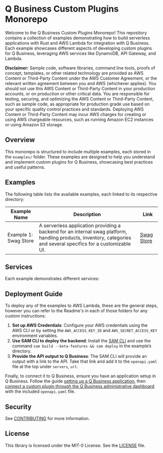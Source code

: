 # Q Business Custom Plugins Monorepo

Welcome to the Q Business Custom Plugins Monorepo! This repository contains a collection of examples demonstrating how to build serverless applications with Rust and AWS Lambda for integration with Q Business. Each example showcases different aspects of developing custom plugins for Q Business, leveraging AWS services like DynamoDB, API Gateway, and Lambda.

**Disclaimer:** Sample code, software libraries, command line tools, proofs of concept, templates,
or other related technology are provided as AWS Content or Third-Party Content under the AWS Customer Agreement,
or the relevant written agreement between you and AWS (whichever applies). You should not use this AWS Content or
Third-Party Content in your production accounts, or on production or other critical data. You are responsible for testing,
securing, and optimizing the AWS Content or Third-Party Content, such as sample code, as appropriate for production grade
use based on your specific quality control practices and standards. Deploying AWS Content or Third-Party Content may incur
AWS charges for creating or using AWS chargeable resources, such as running Amazon EC2 instances or using Amazon S3 storage.

## Overview

This monorepo is structured to include multiple examples, each stored in the `examples/` folder. These examples are designed to help you understand and implement custom plugins for Q Business, showcasing best practices and useful patterns.

## Examples

The following table lists the available examples, each linked to its respective directory:

| Example Name          | Description                                                                                                                                                       | Link                                |
| --------------------- | ----------------------------------------------------------------------------------------------------------------------------------------------------------------- | ----------------------------------- |
| Example 1: Swag Store | A serverless application providing a backend for an internal swag platform, handling products, inventory, categories and several specifics for a customizable UI. | [Swag Store](./examples/swag_store) | 

## Services

Each example demonstrates different services:

## Deployment Guide

To deploy any of the examples to AWS Lambda, these are the general steps, however you can refer to the Readme's in each of those folders for any custom instructions:

1. **Set up AWS Credentials**: Configure your AWS credentials using the AWS CLI or by setting the `AWS_ACCESS_KEY_ID` and `AWS_SECRET_ACCESS_KEY` environment variables.
2. **Use SAM CLI to deploy the backend**: Install the [SAM CLI](https://docs.aws.amazon.com/serverless-application-model/latest/developerguide/install-sam-cli.html) and use the command `sam build --beta-features && sam deploy` in the example’s directory.
3. **Provide the API output to Q Business**: The SAM CLI will provide an output with a link to the API. Take that link and add it to the `openapi.yaml` file at the top under `servers`, `url`.

Finally, to connect it to Q Business, ensure you have an application setup in Q Business. Follow the guide [setting up a Q Business application](https://docs.aws.amazon.com/amazonq/latest/qbusiness-ug/create-app.html), then [connect a custom plugin through the Q Business administrative dashboard](https://docs.aws.amazon.com/amazonq/latest/qbusiness-ug/custom-plugin.html) with the included `openapi.yaml` file.

## Security

See [CONTRIBUTING](CONTRIBUTING.md#security-issue-notifications) for more information.

## License

This library is licensed under the MIT-0 License. See the [LICENSE](LICENSE) file.
